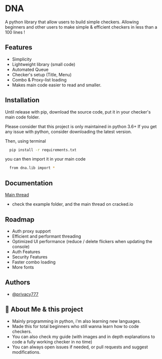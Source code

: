 
# DNA

A python library that allow users to build simple checkers. Allowing beginners and other users to make simple & efficient checkers in less than a 100 lines !



## Features

- Simplicity
- Lightweight library (small code)
- Automated Queue
- Checker's setup (Title, Menu)
- Combo & Proxy-list loading
- Makes main code easier to read and smaller.




## Installation

Until release with pip, download the source code, put it in your checker's main code folder.

Please consider that this project is only maintained in python 3.6+ If you get any issue with python, consider downloading the latest version.


Then, using terminal
```bash
  pip install -r requirements.txt
```
you can then import it in your main code
```bash
  from dna.lib import *
```
## Documentation

[Main thread](https://linktodocumentation)
- check the example folder, and the main thread on cracked.io


## Roadmap

- Auth proxy support
- Efficient and performant threading
- Optimized UI performance (reduce / delete flickers when updating the console)
- Auth Features
- Security Features
- Faster combo loading
- More fonts


## Authors

- [@privacy777](https://github.com/privacy777)



## 🚀 About Me & this project
- Mainly programming in python, i'm also learning new languages.
- Made this for total beginners who still wanna learn how to code checkers.
- You can also check my guide (with images and in depth explanations to code a fully working checker in no time)
- You can always open issues if needed, or pull requests and suggest modifications.



